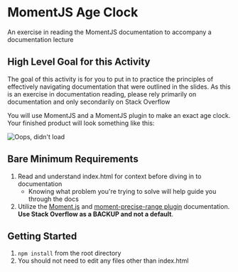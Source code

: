 # MomentJS Age Clock
An exercise in reading the MomentJS documentation to accompany a documentation lecture

## High Level Goal for this Activity
The goal of this activity is for you to put in to practice the principles of effectively navigating documentation that were outlined in the slides. As this is an exercise in documentation reading, please rely primarily on documentation and only secondarily on Stack Overflow

You will use MomentJS and a MomentJS plugin to make an exact age clock. Your finished product will look something like this:
 
![Oops, didn't load](https://media.giphy.com/media/xUPGcyx8Jea5KEzNdK/giphy.gif)
 

## Bare Minimum Requirements

1. Read and understand index.html for context before diving in to documentation
    - Knowing what problem you're trying to solve will help guide you through the docs
2. Utilize the [Moment.js](https://momentjs.com/) and [moment-precise-range plugin](https://www.npmjs.com/package/moment-precise-range) documentation. **Use Stack Overflow as a BACKUP and not a default**.

## Getting Started

1. ```npm install``` from the root directory
2. You should not need to edit any files other than index.html
